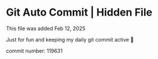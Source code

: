 # Git Auto Commit | Hidden File

This file was added Feb 12, 2025

Just for fun and keeping my daily git commit active 🤪

commit number: 119631
